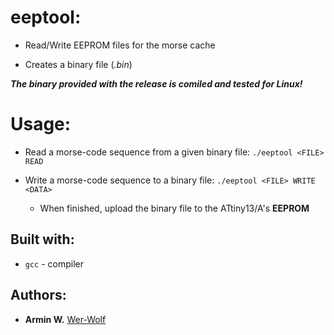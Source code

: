 # **eeptool:**

* Read/Write EEPROM files for the morse cache

* Creates a binary file (*.bin*)

***The binary provided with the release is comiled and tested for Linux!***

# **Usage:**

* Read a morse-code sequence from a given binary file:
    ```./eeptool <FILE> READ```

* Write a morse-code sequence to a binary file:
    ```./eeptool <FILE> WRITE <DATA>```
        
    * When finished, upload the binary file to the ATtiny13/A's **EEPROM**

## **Built with:**

* ```gcc``` - compiler

## **Authors:**

* **Armin W.** [Wer-Wolf](https://github.com/Wer-Wolf)

